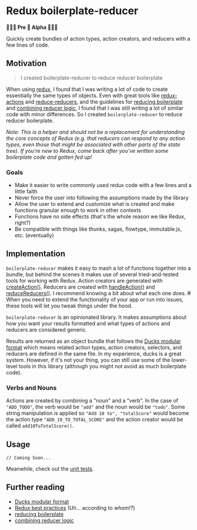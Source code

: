 # Redux boilerplate-reducer
**🚧🚧🚧 Pre 🚨 Alpha 🚧🚧🚧**

Quickly create bundles of action types, action creators, and reducers with a few lines of code.

## Motivation

> I created boilerplate-reducer to reduce reducer boilerplate

When using [redux](http://redux.js.org/), I found that I was writing a lot of code to create essentially the same types of objects. Even with great tools like [redux-actions](https://github.com/acdlite/redux-actions) and [reduce-reducers](https://github.com/acdlite/reduce-reducers), and the guidelines for [reducing boilerplate](http://redux.js.org/docs/recipes/ReducingBoilerplate.html) and [combining reducer logic](http://redux.js.org/docs/recipes/reducers/ReusingReducerLogic.html), I found that I was still writing a lot of similar code with minor differences. So I created `boilerplate-reducer` to reduce reducer boilerplate.

_Note: This is a helper and should not be a replacement for understanding the core concepts of Redux (e.g. that reducers can respond to any action types, even those that might be associated with other parts of the state tree). If you're new to Redux, come back after you've written some boilerplate code and gotten fed up!_

### Goals
- Make it easier to write commonly used redux code with a few lines and a little faith
- Never force the user into following the assumptions made by the library
- Allow the user to extend and customize what is created and make functions granular enough to work in other contexts
- Functions have no side effects (that's the whole reason we like Redux, right?)
- Be compatible with things like thunks, sagas, flowtype, immutable.js, etc. (eventually)

## Implementation

`boilerplate-reducer` makes it easy to mash a lot of functions together into a bundle, but behind the scenes it makes use of several tried-and-tested tools for working with Redux. Action creators are generated with [createAction()](https://github.com/acdlite/redux-actions). Reducers are created with [handleAction()](https://github.com/acdlite/redux-actions#handleactiontype-reducer--reducermap--identity-defaultstate) and [reduceReducers()](https://github.com/acdlite/reduce-reducers). I recommend knowing a bit about what each one does. <strike>If</strike> When you need to extend the functionality of your app or run into issues, these tools will let you tweak things under the hood.

`boilerplate-reducer` is an opinionated library. It makes assumptions about how you want your results formatted and what types of actions and reducers are considered generic.

Results are returned as an object bundle that follows the [Ducks modular format](https://github.com/erikras/ducks-modular-redux) which means related action types, action creators, selectors, and reducers are defined in the same file. In my experience, ducks is a great system. However, if it's not your thing, you can still use some of the lower-level tools in this library (although you might not avoid as much boilerplate code).

### Verbs and Nouns

Actions are created by combining a "noun" and a "verb". In the case of `"ADD_TODO"`, the verb would be `"add"` and the noun would be `"todo"`. Some string manipulation is applied so `"Add 10 to", "totalScore"` would become the action type `"ADD_10_TO_TOTAL_SCORE"` and the action creator would be called `add10ToTotalScore()`.

## Usage

```
// Coming Soon...
```

Meanwhile, check out the [unit tests](./test).

## Further reading

- [Ducks modular format](https://github.com/erikras/ducks-modular-redux)
- [Redux best practices](https://github.com/kylpo/react-playbook/blob/master/best-practices/redux.md) (Uh... according to _whom!?_)
- [reducing boilerplate](http://redux.js.org/docs/recipes/ReducingBoilerplate.html)
- [combining reducer logic](http://redux.js.org/docs/recipes/reducers/ReusingReducerLogic.html)
